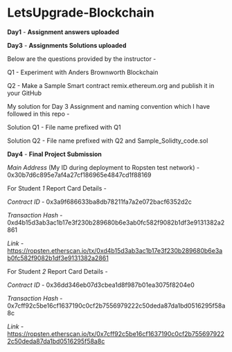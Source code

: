 # LetsUpgrade-Blockchain

__Day1__ - __Assignment answers uploaded__

__Day3__ - __Assignments Solutions uploaded__


Below are the questions provided by the instructor - 

Q1 - Experiment with Anders Brownworth Blockchain

Q2 - Make a Sample Smart contract remix.ethereum.org and publish it in your GitHub

My solution for Day 3 Assignment and naming convention which I have followed in this repo -


Solution Q1 - File name prefixed with Q1 

Solution Q2 - File name prefixed with Q2 and Sample_Solidty_code.sol


__Day4__ - __Final Project Submission__


_Main Address_ (My ID during deployment to Ropsten test network) - 0x30b7d6c895e7af4a27cf186965e4847cd1f88169


For Student _1_ Report Card Details -

_Contract ID_ -    0x3a9f686633ba8db78211fa7a2e072bacf6352d2c

_Transaction Hash_ -   0xd4b15d3ab3ac1b17e3f230b289680b6e3ab0fc582f9082b1df3e9131382a2861

_Link_ -   https://ropsten.etherscan.io/tx/0xd4b15d3ab3ac1b17e3f230b289680b6e3ab0fc582f9082b1df3e9131382a2861


For Student _2_ Report Card Details -

_Contract ID_ -    0x36dd346eb07d3cbea1d8f987b01ea3075f8204e0

_Transaction Hash_ -   0x7cff92c5be16cf1637190c0cf2b7556979222c50deda87da1bd0516295f58a8c

_Link_ -   https://ropsten.etherscan.io/tx/0x7cff92c5be16cf1637190c0cf2b7556979222c50deda87da1bd0516295f58a8c

